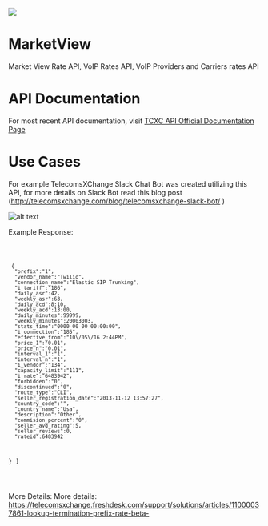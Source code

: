 ![](https://user-images.githubusercontent.com/26701933/54167718-c5161f80-4473-11e9-82cc-f6ff64227d8e.png)

# MarketView
Market View Rate API, VoIP Rates API, VoIP Providers and Carriers rates API

# API Documentation

For most recent API documentation, visit [TCXC API Official Documentation Page](https://documenter.getpostman.com/view/5344044/SVtbPk6K?version=latest#e3ab2e21-a698-452f-b0ef-d59872dbafba)


# Use Cases

For example TelecomsXChange Slack Chat Bot was created utilizing this API, for more details on Slack Bot read this blog post (http://telecomsxchange.com/blog/telecomsxchange-slack-bot/ )



![alt text](https://user-images.githubusercontent.com/26701933/43371800-c99e0456-93a1-11e8-9028-542aabb641aa.png)



Example Response: 

<code>
  
     {  
      "prefix":"1",
      "vendor_name":"Twilio",
      "connection_name":"Elastic SIP Trunking",
      "i_tariff":"186",
      "daily_asr":42,
      "weekly_asr":63,
      "daily_acd":8:10,
      "weekly_acd":13:00,
      "daily_minutes":99999,
      "weekly_minutes":20003003,
      "stats_time":"0000-00-00 00:00:00",
      "i_connection":"185",
      "effective_from":"10\/05\/16 2:44PM",
      "price_1":"0.01",
      "price_n":"0.01",
      "interval_1":"1",
      "interval_n":"1",
      "i_vendor":"134",
      "capacity_limit":"111",
      "i_rate":"6483942",
      "forbidden":"0",
      "discontinued":"0",
      "route_type":"CLI",
      "seller_registration_date":"2013-11-12 13:57:27",
      "country_code":"",
      "country_name":"Usa",
      "description":"Other",
      "commision_percent":"0",
      "seller_avg_rating":5,
      "seller_reviews":0,
      "rateid":6483942
   }
]
  
  </code>
  
  
 More Details: More details: https://telecomsxchange.freshdesk.com/support/solutions/articles/11000037861-lookup-termination-prefix-rate-beta-
